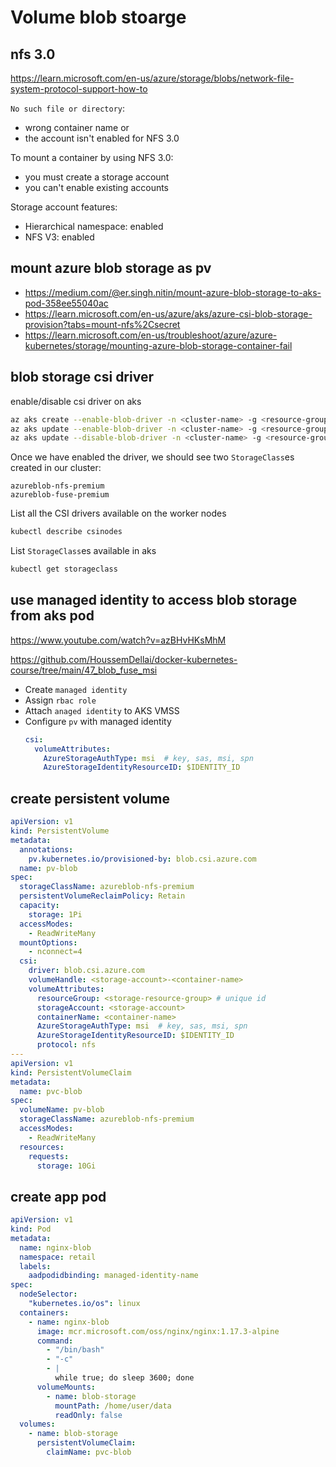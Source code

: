 # Volume blob stoarge

## nfs 3.0
https://learn.microsoft.com/en-us/azure/storage/blobs/network-file-system-protocol-support-how-to

`No such file or directory`:
- wrong container name or
- the account isn't enabled for NFS 3.0

To mount a container by using NFS 3.0:
- you must create a storage account
- you can't enable existing accounts

Storage account features:
- Hierarchical namespace: enabled
- NFS V3: enabled

## mount azure blob storage as pv
- https://medium.com/@er.singh.nitin/mount-azure-blob-storage-to-aks-pod-358ee55040ac
- https://learn.microsoft.com/en-us/azure/aks/azure-csi-blob-storage-provision?tabs=mount-nfs%2Csecret
- https://learn.microsoft.com/en-us/troubleshoot/azure/azure-kubernetes/storage/mounting-azure-blob-storage-container-fail

## blob storage csi driver
enable/disable csi driver on aks
```sh
az aks create --enable-blob-driver -n <cluster-name> -g <resource-group-name> #new aks
az aks update --enable-blob-driver -n <cluster-name> -g <resource-group-name> #existing aks
az aks update --disable-blob-driver -n <cluster-name> -g <resource-group-name> #disable
```
Once we have enabled the driver, we should see two `StorageClass`es created in our cluster:
```
azureblob-nfs-premium
azureblob-fuse-premium
```

List all the CSI drivers available on the worker nodes
```sh
kubectl describe csinodes
```

List `StorageClass`es available in aks
```sh
kubectl get storageclass
```

## use managed identity to access blob storage from aks pod
https://www.youtube.com/watch?v=azBHvHKsMhM

https://github.com/HoussemDellai/docker-kubernetes-course/tree/main/47_blob_fuse_msi
- Create `managed identity`
- Assign `rbac role`
- Attach `anaged identity` to AKS VMSS
- Configure `pv` with managed identity
  ```yaml
  csi:
    volumeAttributes:
      AzureStorageAuthType: msi  # key, sas, msi, spn
      AzureStorageIdentityResourceID: $IDENTITY_ID
  ```

## create persistent volume
```yaml
apiVersion: v1
kind: PersistentVolume
metadata:
  annotations:
    pv.kubernetes.io/provisioned-by: blob.csi.azure.com
  name: pv-blob
spec:
  storageClassName: azureblob-nfs-premium
  persistentVolumeReclaimPolicy: Retain
  capacity:
    storage: 1Pi
  accessModes:
    - ReadWriteMany
  mountOptions:
    - nconnect=4
  csi:
    driver: blob.csi.azure.com
    volumeHandle: <storage-account>-<container-name>
    volumeAttributes:
      resourceGroup: <storage-resource-group> # unique id
      storageAccount: <storage-account>
      containerName: <container-name>
      AzureStorageAuthType: msi  # key, sas, msi, spn
      AzureStorageIdentityResourceID: $IDENTITY_ID
      protocol: nfs
---
apiVersion: v1
kind: PersistentVolumeClaim
metadata:
  name: pvc-blob
spec:
  volumeName: pv-blob
  storageClassName: azureblob-nfs-premium
  accessModes:
    - ReadWriteMany
  resources:
    requests:
      storage: 10Gi
```

## create app pod
```yaml
apiVersion: v1
kind: Pod
metadata:
  name: nginx-blob
  namespace: retail
  labels:
    aadpodidbinding: managed-identity-name
spec:
  nodeSelector:
    "kubernetes.io/os": linux
  containers:
    - name: nginx-blob
      image: mcr.microsoft.com/oss/nginx/nginx:1.17.3-alpine
      command:
        - "/bin/bash"
        - "-c"
        - |
          while true; do sleep 3600; done
      volumeMounts:
        - name: blob-storage
          mountPath: /home/user/data
          readOnly: false
  volumes:
    - name: blob-storage
      persistentVolumeClaim:
        claimName: pvc-blob
```
